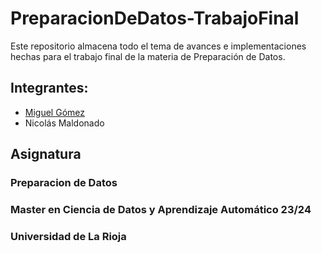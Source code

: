 # PreparacionDeDatos-TrabajoFinal

Este repositorio almacena todo el tema de avances e implementaciones hechas para el trabajo final de la materia de Preparación de Datos.

## Integrantes:

- [Miguel Gómez](https://github.com/Hitomiblood)
- Nicolás Maldonado

## Asignatura
### Preparacion de Datos
### Master en Ciencia de Datos y Aprendizaje Automático 23/24
### Universidad de La Rioja
